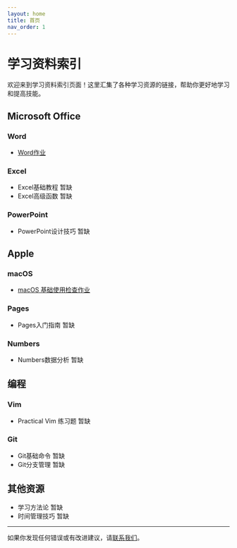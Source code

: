```yaml
---
layout: home
title: 首页
nav_order: 1
---
```


# 学习资料索引

欢迎来到学习资料索引页面！这里汇集了各种学习资源的链接，帮助你更好地学习和提高技能。

## Microsoft Office

### Word
- [Word作业](./Microsoft/Word/homework.html)

### Excel
- Excel基础教程 <span class="label label-yellow">暂缺</span>
- Excel高级函数 <span class="label label-yellow">暂缺</span>

### PowerPoint
- PowerPoint设计技巧 <span class="label label-yellow">暂缺</span>

## Apple

### macOS
- [macOS 基础使用检查作业](./Apple/MacOS/homework.html)

### Pages
- Pages入门指南 <span class="label label-yellow">暂缺</span>

### Numbers
- Numbers数据分析 <span class="label label-yellow">暂缺</span>

## 编程

### Vim
- Practical Vim 练习题 <span class="label label-yellow">暂缺</span>

### Git
- Git基础命令 <span class="label label-yellow">暂缺</span>
- Git分支管理 <span class="label label-yellow">暂缺</span>

## 其他资源

- 学习方法论 <span class="label label-yellow">暂缺</span>
- 时间管理技巧 <span class="label label-yellow">暂缺</span>

---

如果你发现任何错误或有改进建议，请[联系我们](mailto:sfoxzz@gmail.com)。

<!-- 最后更新日期：2024年10月10日 -->
